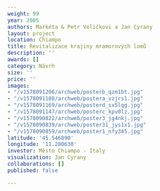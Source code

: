 ```yaml
---
weight: 99
year: 2005
authors: Markéta & Petr Veličkovi a Jan Cyrany
layout: project
location: Chiampo
title: Revitalizace krajiny mramorových lomů
description: ''
awards: []
category: Návrh
size: ''
price: ''
images:
- "/v1578091206/archweb/posterb_qzm1bt.jpg"
- "/v1578091188/archweb/postera_vzjrs1.jpg"
- "/v1578091169/archweb/posterd_sx5lqg.jpg"
- "/v1578091147/archweb/posterc_kpv0lz.jpg"
- "/v1578090822/archweb/poster3_jg4nkj.jpg"
- "/v1578090839/archweb/poster31_jys1x1.jpg"
- "/v1578090859/archweb/poster1_nfy345.jpg"
latitude: '45.546890'
longitude: '11.280630'
investor: Město Chiampo - Italy
visualization: Jan Cyrany
collaborations: []
published: false

---
```

